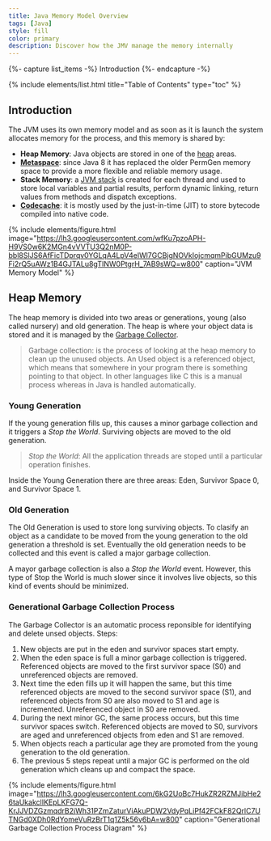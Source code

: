 ```yaml
---
title: Java Memory Model Overview
tags: [Java]
style: fill
color: primary
description: Discover how the JMV manage the memory internally
---
```


{%- capture list_items -%}
Introduction
{%- endcapture -%}

{% include elements/list.html title="Table of Contents" type="toc" %}

## Introduction

The JVM uses its own memory model and as soon as it is launch the system allocates memory for the process, and this memory is shared by:
- **Heap Memory**: Java objects are stored in one of the [heap](https://docs.oracle.com/javase/specs/jvms/se8/html/jvms-2.html#jvms-2.5.3) areas.
- **[Metaspace](https://www.baeldung.com/java-permgen-metaspace)**: since Java 8 it has replaced the older PermGen memory space to provide a more flexible and reliable memory usage.
- **Stack Memory**: a [JVM stack](https://docs.oracle.com/javase/specs/jvms/se8/html/jvms-2.html#jvms-2.5.2) is created for each thread and used to store local variables and partial results, perform dynamic linking, return values from methods and dispatch exceptions.
- **[Codecache](https://docs.oracle.com/javase/8/embedded/develop-apps-platforms/codecache.htm)**: it is mostly used by the just-in-time (JIT) to store bytecode compiled into native code.

{% include elements/figure.html image="https://lh3.googleusercontent.com/wfKu7pzoAPH-H9VS0w6K2MGn4vVVTU3Q2nM0P-bbl8SlJS6AfFicTDprqv0YGLqA4LpV4elWl7GCBjgNOVkIojcmqmPibGUMzu9Fi2rQ5uAWz1B4GJTALu8gTINW0PtgrH_7AB9sWQ=w800" caption="JVM Memory Model" %}

## Heap Memory

The heap memory is divided into two areas or generations, young (also called nursery) and old generation.  The heap is where your object data is stored and it is managed by the [Garbage Collector](https://www.oracle.com/webfolder/technetwork/tutorials/obe/java/gc01/index.html).

>Garbage collection: is the process of looking at the heap memory to clean up the unused objects. An Used object is a referenced object, which means that  somewhere in your program there is something pointing to that object. In other languages like C this is a manual process whereas in Java is handled automatically.

### Young Generation

If the young generation fills up, this causes a minor garbage collection and it triggers a _Stop the World_. Surviving objects are moved to the old generation.

>_Stop the World_: All the application threads are stoped until a particular operation finishes.

Inside the Young Generation there are three areas: Eden, Survivor Space 0, and Survivor Space 1.

### Old Generation

The Old Generation is used to store long surviving objects. To clasify an object as a candidate to be moved from the young generation to the old generation a threshold is set. Eventually the old generation needs to be collected and this event is called a major garbage collection.

A mayor garbage collection is also a _Stop the World_ event. However, this type of Stop the World is much slower since it involves live objects, so this kind of events should be minimized.

### Generational Garbage Collection Process

The Garbage Collector is an automatic process reponsible for identifying and delete unsed objects. Steps:

1. New objects are put in the eden and survivor spaces start empty.
2. When the eden space is full a minor garbage collection is triggered. Referenced objects are moved to the first survivor space (S0) and unreferenced objects are removed.
3. Next time the eden fills up it will happen the same, but this time referenced objects are moved to the second survivor space (S1), and referenced objects from S0 are also moved to S1 and age is incremented. Unreferenced object in S0 are removed.
4. During the next minor GC, the same process occurs, but this time survivor spaces switch. Referenced objects are moved to S0, survivors are aged and unreferenced objects from eden and S1 are removed.
5. When objects reach a particular age they are promoted from the young generation to the old generation.
6. The previous 5 steps repeat until a major GC is performed on the old generation which cleans up and compact the space.

{% include elements/figure.html image="https://lh3.googleusercontent.com/6kG2UoBc7HukZR2RZMJibHe26taUkakclIKEpLKFG7Q-KrJJVDZGzmqdrB2jWh31PZmZaturViAkuPDW2VdyPqLiPf42FCkF82QrlC7UTNGd0XDh0RdYomeVuRzBrT1q1Z5k56v6bA=w800" caption="Generational Garbage Collection Process Diagram" %}

